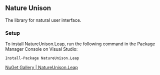 ## Nature Unison

The library for natural user interface.

### Setup
To install NatureUnison.Leap, run the following command in the Package Manager Console on Visual Studio:

```
Install-Package NatureUnison.Leap
```

[NuGet Gallery | NatureUnison.Leap](https://www.nuget.org/packages/NatureUnison.Leap/)
